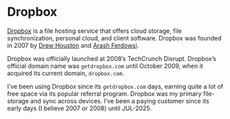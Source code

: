 # Dropbox

[Dropbox](https://en.wikipedia.org/wiki/Dropbox) is a file hosting service that offers cloud storage, file synchronization, personal cloud, and client software. Dropbox was founded in 2007 by [Drew Houston](https://en.wikipedia.org/wiki/Drew_Houston) and [Arash Ferdowsi](https://en.wikipedia.org/wiki/Arash_Ferdowsi).

Dropbox was officially launched at 2008’s TechCrunch Disrupt. Dropbox’s official domain name was `getdropbox.com` until October 2009, when it acquired its current domain, `dropbox.com`.

I’ve been using Dropbox since its `getdropbox.com` days, earning quite a lot of free space via its popular referral program. Dropbox was my primary file-storage and sync across devices. I’ve been a paying customer since its early days (I believe 2007 or 2008) until JUL-2025.